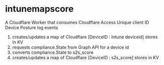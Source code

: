 # intunemapscore

A Cloudflare Worker that consumes Cloudflare Access Unique client ID Device Posture log events

1. creates/updates a map of Cloudflare [DeviceID : Intune deviceid] stores in KV
2. requests compliance.State from Graph API for a device id
3. converts compliance.State to s2s_score
4. creates/updates a map of Cloudflare [DeviceID : s2s_score] stores in KV
